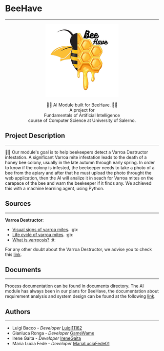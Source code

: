 # BeeHave
---
<p align="center">
<img src="/beehave-logo.png" width="240" height="240">

<p align="center">
🐝🌼 AI Module built for <a href="https://github.com/gianwario/BeeHave" target="_blank">BeeHave</a>. 🐝🌼<br>
A project for <br>Fundamentals of 
Artificial Intelligence <br> course of Computer Science at University of Salerno.

</p>
</p>

## Project Description

---

🐝🌼 Our module's goal is to help beekeepers detect a Varroa Destructor infestation. A significant Varroa mite infestation leads to the death of a honey bee colony, usually in the late autumn through early spring.
In order to know if the colony is infested, the beekeeper needs to take a photo of a bee from the apiary and after that he must upload the photo throught the web application, then the AI will analize it in seach for Varroa mites on the carapace of the bee and warn the beekeeper if it finds any. We achieved this with a machine learning agent, using Python. 


## Sources 

---

**Varroa Destructor**: 
<ul>
  <li><a href="https://www.youtube.com/watch?v=37bhzGfkzIk">Visual signs of varroa mites</a>. :gb: </li> 
  <li><a href="https://www.youtube.com/watch?v=37bhzGfkzIk">Life cycle of varroa mites</a>. :gb: </li>
  <li><a href="https://www.salute.gov.it/portale/sanitaAnimale/dettaglioContenutiSanitaAnimale.jsp?lingua=italiano&id=256&tab=1">What is varroosis?</a> :it: </li>
</ul>

For any other doubt about the Varroa Destructor, we advise you to check this [link](https://beeaware.org.au/archive-pest/varroa-mites/#ad-image-0).

## Documents

---

Process documentation can be found in documents directory. The AI module has always been in our plans for BeeHave, the documentation about requirement analysis and system design can be found at the following [link](https://github.com/gianwario/BeeHave/tree/main/Documents/Prodotto).

## Authors

---

<ul>
  <li>Luigi Bacco - <em>Developer</em>             <a href="https://github.com/Luigi11162">Luigi11162</a>          </li>
  <li>Gianluca Ronga - <em>Developer</em>           <a href="https://github.com/GameWame">GameWame</a>            </li> 
  <li>Irene Gaita - <em>Developer</em>          <a href="https://github.com/IreneGaita">IreneGaita</a>          </li>
  <li>Maria Lucia Fede - <em>Developer</em>         <a href="https://github.com/MariaLuciaFede01">MariaLuciaFede01</a>     </li>
</ul>



